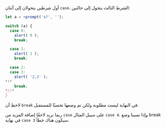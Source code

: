 أول شرطين يتحولان إلى أثنان `case`. الشرط الثالث يتحول إلى حالتين:

```js run
let a = +prompt('a?', '');

switch (a) {
  case 0:
    alert( 0 );
    break;

  case 1:
    alert( 1 );
    break;

  case 2:
  case 3:
    alert( '2,3' );
*!*
    break;
*/!*
}
```

لاحظ أن `break` في النهاية ليست مطلوبة ولكن تم وضعها تحسبًا للمستقبل.

ربما نريد لاحقًا إضافة المزيد من `case` على سبيل المثال `case 4`. وإذا نسينا وضع break في نهاية `case 3` سيكون هناك خطأ.
